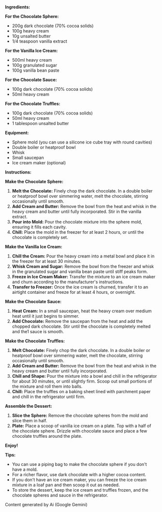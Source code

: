   
**Ingredients:**

**For the Chocolate Sphere:**

* 200g dark chocolate (70% cocoa solids)  
* 100g heavy cream  
* 10g unsalted butter  
* 1/4 teaspoon vanilla extract

**For the Vanilla Ice Cream:**

* 500ml heavy cream  
* 100g granulated sugar  
* 100g vanilla bean paste

**For the Chocolate Sauce:**

* 100g dark chocolate (70% cocoa solids)  
* 50ml heavy cream

**For the Chocolate Truffles:**

* 100g dark chocolate (70% cocoa solids)  
* 50ml heavy cream  
* 1 tablespoon unsalted butter

**Equipment:**

* Sphere mold (you can use a silicone ice cube tray with round cavities)  
* Double boiler or heatproof bowl  
* Whisk  
* Small saucepan  
* Ice cream maker (optional)

**Instructions:**

**Make the Chocolate Sphere:**

1. **Melt the Chocolate:** Finely chop the dark chocolate. In a double boiler or heatproof bowl over simmering water, melt the chocolate, stirring occasionally until smooth.  
2. **Add Cream and Butter:** Remove the bowl from the heat and whisk in the heavy cream and butter until fully incorporated. Stir in the vanilla extract.  
3. **Pour into Mold:** Pour the chocolate mixture into the sphere mold, ensuring it fills each cavity.  
4. **Chill:** Place the mold in the freezer for at least 2 hours, or until the chocolate is completely set.

**Make the Vanilla Ice Cream:**

1. **Chill the Cream:** Pour the heavy cream into a metal bowl and place it in the freezer for at least 30 minutes.  
2. **Whisk Cream and Sugar:** Remove the bowl from the freezer and whisk in the granulated sugar and vanilla bean paste until stiff peaks form.  
3. **Freeze in Ice Cream Maker:** Transfer the mixture to an ice cream maker and churn according to the manufacturer's instructions.  
4. **Transfer to Freezer:** Once the ice cream is churned, transfer it to an airtight container and freeze for at least 4 hours, or overnight.

**Make the Chocolate Sauce:**

1. **Heat Cream:** In a small saucepan, heat the heavy cream over medium heat until it just begins to simmer.  
2. **Add Chocolate:** Remove the saucepan from the heat and add the chopped dark chocolate. Stir until the chocolate is completely melted and the1 sauce is smooth.

**Make the Chocolate Truffles:**

1. **Melt Chocolate:** Finely chop the dark chocolate. In a double boiler or heatproof bowl over simmering water, melt the chocolate, stirring occasionally until smooth.  
2. **Add Cream and Butter:** Remove the bowl from the heat and whisk in the heavy cream and butter until fully incorporated.  
3. **Chill and Shape:** Pour the mixture into a bowl and chill in the refrigerator for about 30 minutes, or until slightly firm. Scoop out small portions of the mixture and roll them into balls.  
4. **Chill:** Place the truffles on a baking sheet lined with parchment paper and chill in the refrigerator until firm.

**Assemble the Dessert:**

1. **Slice the Sphere:** Remove the chocolate spheres from the mold and slice them in half.  
2. **Plate:** Place a scoop of vanilla ice cream on a plate. Top with a half of the chocolate sphere. Drizzle with chocolate sauce and place a few chocolate truffles around the plate.

**Enjoy\!**

**Tips:**

* You can use a piping bag to make the chocolate sphere if you don't have a mold.  
* For a richer flavor, use dark chocolate with a higher cocoa content.  
* If you don't have an ice cream maker, you can freeze the ice cream mixture in a loaf pan and then scoop it out as needed.  
* To store the dessert, keep the ice cream and truffles frozen, and the chocolate spheres and sauce in the refrigerator.

Content generated by Ai (Google Gemini)